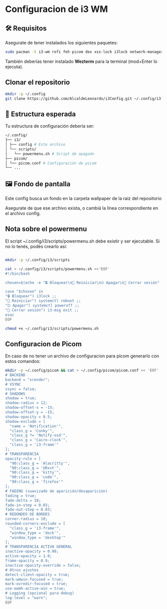 # Configuracion de i3 WM

## 🛠 Requisitos

Asegurate de tener instalados los siguientes paquetes:

```bash
sudo pacman -S i3-wm rofi feh picom dex xss-lock i3lock network-manager-applet pipewire wireplumber
```

También deberías tener instalado **Wezterm** para la terminal (mod+Enter lo ejecuta).

## Clonar el repositorio

```bash
mkdir -p ~/.config
git clone https://github.com/AlcaldeLeonardo/i3Config.git ~/.config/i3
```


## 📂 Estructura esperada

Tu estructura de configuración debería ser:

```bash
~/.config/
├── i3/
│ ├── config # Este archivo
│ └── scripts/
│   └── powermenu.sh # Script de apagado
├── picom/
│ └── picom.conf # Configuración de picom
└── ...
```

## 🖼 Fondo de pantalla

Este config busca un fondo en la carpeta wallpaper de la raiz del repositorio

Asegurate de que ese archivo exista, o cambiá la línea correspondiente en el archivo config.

## Nota sobre el powermenu

El script ~/.config/i3/scripts/powermenu.sh debe existir y ser ejecutable. Si no lo tenés, podés crearlo así:

```bash

mkdir -p ~/.config/i3/scripts

cat > ~/.config/i3/scripts/powermenu.sh <<'EOF'
#!/bin/bash

chosen=$(echo -e "🔒 Bloquear\n🔄 Reiniciar\n⏻ Apagar\n🚪 Cerrar sesión" | rofi -dmenu -p "Qué querés hacer?" -lines 4 -theme gruvbox-dark)

case "$chosen" in
"🔒 Bloquear") i3lock ;;
"🔄 Reiniciar") systemctl reboot ;;
"⏻ Apagar") systemctl poweroff ;;
"🚪 Cerrar sesión") i3-msg exit ;;
esac
EOF

chmod +x ~/.config/i3/scripts/powermenu.sh
```

## Configuracion de Picom

En caso de no tener un archivo de configuracion para picom generarlo con estos comandos:

```bash
mkdir -p ~/.config/picom && cat > ~/.config/picom/picom.conf << 'EOF'
# BACKEND
backend = "xrender";
# VSYNC
vsync = false;
# SHADOWS
shadow = true;
shadow-radius = 12;
shadow-offset-x = -15;
shadow-offset-y = -15;
shadow-opacity = 0.5;
shadow-exclude = [
  "name = 'Notification'",
  "class_g = 'Conky'",
  "class_g ?= 'Notify-osd'",
  "class_g = 'Cairo-clock'",
  "class_g = 'i3-frame'"
];
# TRANSPARENCIA
opacity-rule = [
  "90:class_g = 'Alacritty'",
  "90:class_g = 'URxvt'",
  "90:class_g = 'kitty'",
  "90:class_g = 'code'",
  "90:class_g = 'firefox'"
];
# FADING (suavizado de aparición/desaparición)
fading = true;
fade-delta = 10;
fade-in-step = 0.03;
fade-out-step = 0.03;
# REDONDEO DE BORDES
corner-radius = 10;
rounded-corners-exclude = [
  "class_g = 'i3-frame'",
  "window_type = 'dock'",
  "window_type = 'desktop'"
];
# TRANSPARENCIA ACTIVA GENERAL
inactive-opacity = 0.90;
active-opacity = 1.0;
frame-opacity = 0.9;
inactive-opacity-override = false;
# Otros ajustes
detect-client-opacity = true;
mark-wmwin-focused = true;
mark-ovredir-focused = true;
use-ewmh-active-win = true;
# Logging (opcional para debug)
log-level = "warn";
EOF

```
